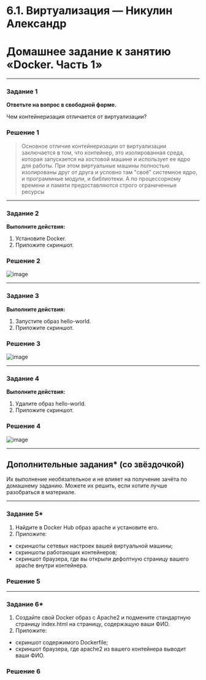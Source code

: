 # 6.1. Виртуализация — Никулин Александр
# Домашнее задание к занятию «Docker. Часть 1»

---

### Задание 1

**Ответьте на вопрос в свободной форме.** 

Чем контейнеризация отличается от виртуализации?

### Решение 1

> Основное отличие контейнеризации от виртуализации заключается в том, что контейнер, это изолированная среда, которая запускается на хостовой машине и использует ее ядро для работы.
> При этом виртуальные машины полностью изолированы друг от друга и условно там "своё" системное ядро, и программные модули, и библиотеки. А по процессорному времени и памяти предоставляются строго ограниченные ресурсы

---

### Задание 2 

**Выполните действия:**

1. Установите Docker.
1. Приложите скриншот.

### Решение 2
![image](https://github.com/ADNikulin/netology/assets/44374132/43d3040d-49e0-44d6-85ed-cb0edec7620b)

---

### Задание 3

**Выполните действия:**

1. Запустите образ hello-world.
1. Приложите скриншот.

### Решение 3
![image](https://github.com/ADNikulin/netology/assets/44374132/af416935-862b-4cc0-8d25-f5a60a13a269)

---

### Задание 4 

**Выполните действия:**

1. Удалите образ hello-world.
1. Приложите скриншот.

### Решение 4
![image](https://github.com/ADNikulin/netology/assets/44374132/6285aa65-1a3a-4e26-b525-530906dabc6c)

---

## Дополнительные задания* (со звёздочкой)

Их выполнение необязательное и не влияет на получение зачёта по домашнему заданию. Можете их решить, если хотите лучше разобраться в материале.

---

### Задание 5*

1. Найдите в Docker Hub образ apache и установите его.
1. Приложите:
 * скриншоты сетевых настроек вашей виртуальной машины;
 * скриншоты работающих контейнеров;
 * скриншот браузера, где вы открыли дефолтную страницу вашего apache внутри контейнера.

### Решение 5

---

### Задание 6*

1. Создайте свой Docker образ с Apache2 и подмените стандартную страницу index.html на страницу, содержащую ваши ФИО.
1. Приложите:
 * скриншот содержимого Dockerfile;
 * скриншот браузера, где apache2 из вашего контейнера выводит ваши ФИО.

### Решение 6
